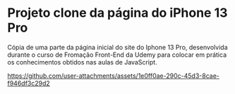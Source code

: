 <h1>Projeto clone da página do iPhone 13 Pro</h1>
 <p>Cópia de uma parte da página inicial do site do Iphone 13 Pro, desenvolvida durante o curso de Fromação Front-End da Udemy para colocar em prática os conhecimentos obtidos nas aulas de JavaScript.</p>

https://github.com/user-attachments/assets/1e0ff0ae-290c-45d3-8cae-f946df3c29d2

